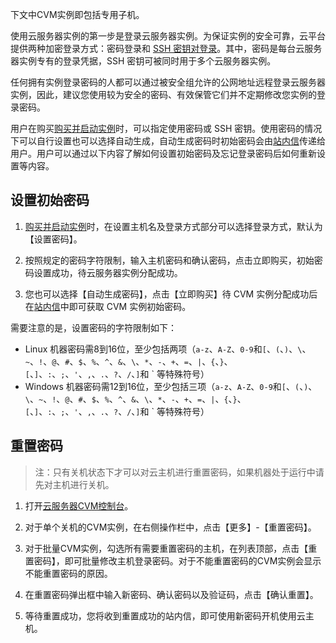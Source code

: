 下文中CVM实例即包括专用子机。

使用云服务器实例的第一步是登录云服务器实例。为保证实例的安全可靠，云平台提供两种加密登录方式：密码登录和 [SSH 密钥对登录](/doc/product/213/6092)。其中，密码是每台云服务器实例专有的登录凭据，SSH 密钥可被同时用于多个云服务器实例。

任何拥有实例登录密码的人都可以通过被安全组允许的公网地址远程登录云服务器实例，因此，建议您使用较为安全的密码、有效保管它们并不定期修改您实例的登录密码。

用户在购买[购买并启动实例](/doc/product/213/4855)时，可以指定使用密码或 SSH 密钥。使用密码的情况下可以自行设置也可以选择自动生成，自动生成密码时初始密码会由[站内信](http://console.tce.fsphere.cn/message)传递给用户。用户可以通过以下内容了解如何设置初始密码及忘记登录密码后如何重新设置等内容。

## 设置初始密码
1) [购买并启动实例](/doc/product/213/4855)时，在设置主机名及登录方式部分可以选择登录方式，默认为【设置密码】。

2) 按照规定的密码字符限制，输入主机密码和确认密码，点击立即购买，初始密码设置成功，待云服务器实例分配成功。

3) 您也可以选择【自动生成密码】，点击【立即购买】待 CVM 实例分配成功后在[站内信](http://console.tce.fsphere.cn/message)中即可获取 CVM 实例初始密码。

需要注意的是，设置密码的字符限制如下：

- Linux 机器密码需8到16位，至少包括两项（`a-z`、`A-Z`、`0-9`和`[`、`(`、`)`、`\`、`~`、`!`、`@`、`#`、`$`、`%`、`^`、`&`、`\`、`*`、`-`、`+`、`=`、`|`、`{`、`}`、`[`、`]`、`:`、`;`、`'`、`,`、`.`、`?`、`/`、`]`和 ` 等特殊符号）
- Windows 机器密码需12到16位，至少包括三项（`a-z`、`A-Z`、`0-9`和`[`、`(`、`)`、`\`、`~`、`!`、`@`、`#`、`$`、`%`、`^`、`&`、`\`、`*`、`-`、`+`、`=`、`|`、`{`、`}`、`[`、`]`、`:`、`;`、`'`、`,`、`.`、`?`、`/`、`]`和 ` 等特殊符号）


## 重置密码
> 注：只有关机状态下才可以对云主机进行重置密码，如果机器处于运行中请先对主机进行关机。

1) 打开[云服务器CVM控制台]( http://console.tce.fsphere.cn/cvm/)。

2) 对于单个关机的CVM实例，在右侧操作栏中，点击【更多】-【重置密码】。

3) 对于批量CVM实例，勾选所有需要重置密码的主机，在列表顶部，点击【重置密码】，即可批量修改主机登录密码。对于不能重置密码的CVM实例会显示不能重置密码的原因。

4) 在重置密码弹出框中输入新密码、确认密码以及验证码，点击【确认重置】。

5) 等待重置成功，您将收到重置成功的站内信，即可使用新密码开机使用云主机。